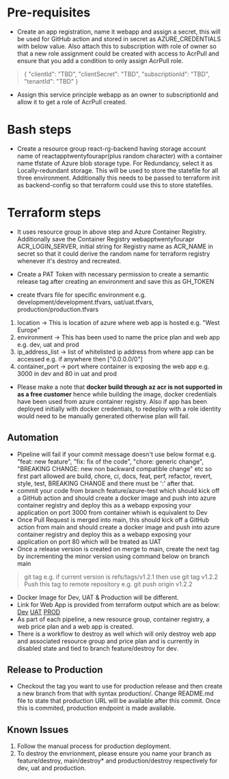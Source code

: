 # Pre-requisites
- Create an app registration, name it webapp and assign a secret, this will be used for GitHub action and stored in secret as AZURE_CREDENTIALS with below value. Also attach this to subscription with role of owner so that a new role assignment could be created with access to AcrPull and ensure that you add a condition to only assign AcrPull role.

>{
>"clientId": "TBD",
>"clientSecret": "TBD",
>"subscriptionId": "TBD",
>"tenantId": "TBD"
>}
- Assign this service principle webapp as an owner to subscriptionId and allow it to get a role of AcrPull created.
# Bash steps
- Create a resource group react-rg-backend having storage account name of reactapptwentyfourapr(plus random character) with a container name tfstate of Azure blob storage type. For Redundancy, select it as Locally-redundant storage. This will be used to store the statefile for all three environment. Additionally this needs to be passed to terraform init as backend-config so that terraform could use this to store statefiles.

# Terraform steps
- It uses resource group in above step and Azure Container Registry. Additionally save the Container Registry webapptwentyfourapr ACR_LOGIN_SERVER, initial string for Registry name as ACR_NAME in secret so that it could derive the random name for terraform registry whenever it's destroy and recreated. 

- Create a PAT Token with necessary permission to create a semantic release tag after creating an environment and save this as GH_TOKEN
- create tfvars file for specific environment e.g. development/development.tfvars, uat/uat.tfvars, production/production.tfvars

1. location -> This is location of azure where web app is hosted  e.g. "West Europe"
2. environment -> This has been used to name the price plan and web app e.g. dev, uat and prod
3. ip_address_list -> list of whitelisted ip address from where app can be accessed e.g. if anywhere then ["0.0.0.0/0"]
4. container_port -> port where container is exposing the web app e.g. 3000 in dev and 80 in uat and prod
- Please make a note that **docker build through az acr is not supported in as a free customer** hence while building the image, docker credentials have been used from azure container registry. Also if app has been deployed initially with docker credentials, to redeploy with a role identity would need to be manually generated otherwise plan will fail.
## Automation
- Pipeline will fail if your commit message doesn't use below format e.g. "feat: new feature", "fix: fix of the code", "chore: generic change", "BREAKING CHANGE: new non backward compatible change" etc so first part allowed are build, chore, ci, docs, feat, perf, refactor, revert, style, test, BREAKING CHANGE and there must be ':' after that.
- commit your code from branch feature/azure-test which should kick off a GitHub action and should create a docker image and push into azure container registry and deploy this as a webapp exposing your application on port 3000 from container whiwh is equivalent to Dev
- Once Pull Request is merged into main, this should kick off a GitHub action from main and should create a docker image and push into azure container registry and deploy this as a webapp exposing your application on port 80 which will be treated as UAT
- Once a release version is created on merge to main, create the next tag by incrementing the minor version using command below on branch main
>git tag <next minor version> e.g. if current version is refs/tags/v1.2.1 then use git tag v1.2.2
>Push this tag to remote repository e.g. git push origin v1.2.2
- Docker Image for Dev, UAT & Production will be different. 
- Link for Web App is provided from terraform output which are as below:
[Dev](https://react-container-app-3fa5873606938a0a-development.azurewebsites.net)
[UAT](https://react-container-app-2591d109a443d2c3-uat.azurewebsites.net)
[PROD](https://react-container-app-599bfb95f76fa8b8-prod.azurewebsites.net)
- As part of each pipeline, a new resource group, container registry, a web price plan and a web app is created.
- There is a workflow to destroy as well which will only destroy web app and associated resource group and price plan and is currently in disabled state and tied to branch feature/destroy for dev.
## Release to Production
- Checkout the tag you want to use for production release and then create a new branch from that with syntax production/<descriptivetext>. Change README.md file to state that production URL will be available after this commit. Once this is commited, production endpoint is made available.
## Known Issues
1. Follow the manual process for production deployment.
2. To destroy the envrionment, please ensure you name your branch as feature/destroy, main/destroy* and production/destroy respectively for dev, uat and production.

